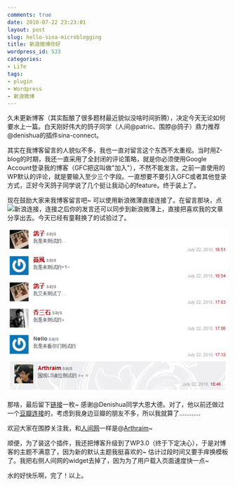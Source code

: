 ```yaml
---
comments: true
date: 2010-07-22 23:23:01
layout: post
slug: hello-sina-microblogging
title: 新浪微博你好
wordpress_id: 533
categories:
- Life
tags:
- plugin
- Wordpress
- 新浪微博
---
```


久未更新博客（其实酝酿了很多题材最近貌似没啥时间折腾），决定今天无论如何要水上一篇。白天刚好伟大的鸽子同学（人间@patric、围脖@鸽子）鼎力推荐@denishua的插件sina-connect。




其实在我博客留言的人貌似不多，我也一直对留言这个东西不太重视。当时用Z-blog的时期，我还一直采用了全封闭的评论策略，就是你必须使用Google Account登录我的博客（GFC把这叫做"加入"），不然不能发言。之前一直使用的WP默认的评论，就是要输入至少三个字段。一直想要不要引入GFC或者其他登录方式，正好今天鸽子同学说了几个挺让我动心的feature。终于装上了。




现在鼓励大家来我博客留言吧~ 可以使用新浪微薄直接连接了。在留言那块，点![新浪连接](http://fairyfish.net/wp-content/plugins/all-in-one/sina_button.png)，连接之后你的发言还可以同步到新浪微薄上，直接把喜欢我的文章分享出去。今天已经有童鞋换了的试验过了。




[![](/images/uploads/wp/2010-07-22_sina_connect_testers.png)](/images/uploads/wp/2010-07-22_sina_connect_testers.png)




那啥，最后留下[链接](http://fairyfish.net/2010/06/08/sina-connect/)一枚~ 感谢@Denishua同学大恩大德。对了，他以前还做过一个[豆瓣连接](http://fairyfish.net/2009/06/15/douban-connect/)的，考虑到我身边豆瓣的朋友不多，所以我就算了…………




欢迎大家在围脖关注我，和[人间网](http://renjian.com/arthraim)一样是@[Arthraim](http://t.sina.com.cn/arthraim)~




顺便，为了装这个插件，我还把博客升级到了WP3.0（终于下定决心），于是对博客的主题不满意了，因为新的默认主题我挺喜欢的~ 估计过段时间又要手痒换模板了。我把右侧人间网的widget去掉了，因为为了用户载入页面速度快一点~




水的好快乐啊，完了！以上。
